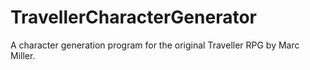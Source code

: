 # TravellerCharacterGenerator
A character generation program for the original Traveller RPG by Marc Miller.
